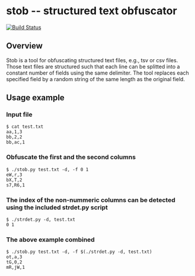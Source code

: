 # stob -- structured text obfuscator

[![Build Status](https://travis-ci.org/ouyi/stob.svg?branch=master)](https://travis-ci.org/ouyi/stob)

## Overview 

Stob is a tool for obfuscating structured text files, e.g., tsv or csv files.
Those text files are structured such that each line can be splitted into a
constant number of fields using the same delimiter. The tool replaces each
specified field by a random string of the same length as the original field.

## Usage example

### Input file

    $ cat test.txt
    aa,1,3
    bb,2,2
    bb,ac,1

### Obfuscate the first and the second columns

    $ ./stob.py test.txt -d, -f 0 1
    eW,r,3
    bX,T,2
    s7,R6,1

### The index of the non-nummeric columns can be detected using the included strdet.py script

    $ ./strdet.py -d, test.txt
    0 1 

### The above example combined

    $ ./stob.py test.txt -d, -f $(./strdet.py -d, test.txt)
    ot,a,3
    tG,0,2
    mR,jW,1
